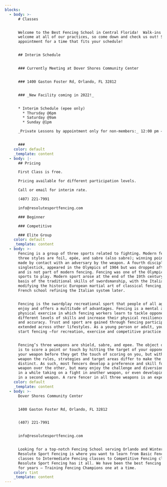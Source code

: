 ```yaml
---
blocks:
  - body: >-
      # Classes


      Welcome to the Best Fencing School in Central Florida!  Walk-ins are
      welcome at all of our practices, so come down and check us out! Set an
      appointment for a time that fits your schedule!


      ## Interim Schedule


      ### Currently Meeting at Dover Shores Community Center


      ### 1400 Gaston Foster Rd, Orlando, FL 32812 


      ### _New Facility coming in 2022!_


      * Interim Schedule (epee only)
        * Thursday @6pm
        * Saturday @9am
        * Sunday @1pm

      _Private Lessons by appointment only for non-members:_ 12:00 pm – 9:00 pm


      ### 
    color: default
    _template: content
  - body: |-
      ## Pricing

      First Class is free.

      Pricing available for different participation levels.

      Call or email for interim rate.

      (407) 221-7991

      info@resolutesportfencing.com

      ### Beginner

      ### Competitive

      ### Elite Group
    color: default
    _template: content
  - body: >-
      Fencing is a group of three sports related to fighting. Modern fencing’s
      three styles are foil, epée, and sabre (also sabre); winning points are
      made by contact with an adversary by the weapon. A fourth discipline,
      singlestick, appeared in the Olympics of 1904 but was dropped afterwards
      and is not part of modern fencing. Fencing was one of the Olympics ‘ first
      sports to play. Modern sport arose at the end of the 19th century on the
      basis of the traditional skills of swordsmanship, with the Italian school
      modifying the historic European martial art of classical fencing, and the
      French school refining the Italian system later.


      Fencing is the swordplay recreational sport that people of all ages can
      enjoy and offers a multitude of advantages. Fencing is a mental and
      physical exercise in which fencing workers learn to tackle opponents of
      different levels of skills and increase their physical resilience, agility
      and accuracy. Trust and sport are gained through fencing participation and
      extended across other lifestyles. As a young person or adult, you can
      start fencing –for recreation, exercise and competitive practice.


      Fencing’s three weapons are shield, sabre, and epee. The object of fencing
      is to score a point or touch by hitting the target of your opponent with
      your weapon before they get the touch of scoring on you, but with each
      weapon the rules, strategies and target areas differ to make the games
      distinct. As such, most fencers develop a preference and skill for one
      weapon over the other, but many enjoy the challenge and diversion of once
      in a while taking on a fight in another weapon, or even developing skills
      in a second weapon. A rare fencer in all three weapons is an expert!
    color: default
    _template: content
  - body: >-
      Dover Shores Community Center 


      1400 Gaston Foster Rd, Orlando, FL 32812


      (407) 221-7991


      info@resolutesportfencing.com


      Looking for a top-notch Fencing School serving Orlando and Winter Park?
      Resolute Sport Fencing is where you want to learn from Basic Fencing
      classes to Intermediate Fencing classes to Competitive Fencing classes –
      Resolute Sport Fencing has it all. We have been the best fencing coaches
      for years – Training Fencing Champions one at a time.
    color: tint
    _template: content
---
```


